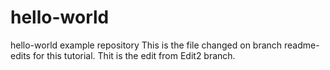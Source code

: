 # hello-world
hello-world example repository
This is the file changed on branch readme-edits for this tutorial.
Thit is the edit from Edit2 branch.
